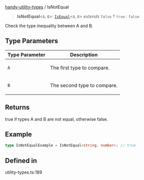 [handy-utility-types](https://github.com/itsmeid/handy-utility-types/tree/main/docs/README.md) / IsNotEqual

> **IsNotEqual**\<`A`, `B`\>: [`IsEqual`](https://github.com/itsmeid/handy-utility-types/tree/main/docs/type-aliases%5CIsEqual.md)\<`A`, `B`\> *extends* `false` ? `true` : `false`

Check the type inequality between A and B.

## Type Parameters

<table>
<thead>
<tr>
<th>Type Parameter</th>
<th>Description</th>
</tr>
</thead>
<tbody>
<tr>
<td>

`A`

</td>
<td>

The first type to compare.

</td>
</tr>
<tr>
<td>

`B`

</td>
<td>

The second type to compare.

</td>
</tr>
</tbody>
</table>

## Returns

true if types A and B are not equal, otherwise false.

## Example

```ts
type IsNotEqualExample = IsNotEqual<string, number>; // true
```

## Defined in

utility-types.ts:189
